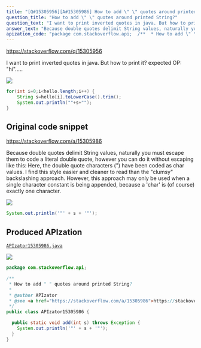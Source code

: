 ```yaml
---
title: "[Q#15305956][A#15305986] How to add \" \" quotes around printed String?"
question_title: "How to add \" \" quotes around printed String?"
question_text: "I want to print inverted quotes in java. But how to print it? expected  OP:  \"hi\"....."
answer_text: "Because double quotes delimit String values, naturally you must escape them to code a literal double quote, however you can do it without escaping like this: Here, the double quote characters (\") have been coded as char values. I find this style easier and cleaner to read than the \"clumsy\" backslashing approach. However, this approach may only be used when a single character constant is being appended, because a 'char' is (of course) exactly one character."
apization_code: "package com.stackoverflow.api;  /**  * How to add \" \" quotes around printed String?  *  * @author APIzator  * @see <a href=\"https://stackoverflow.com/a/15305986\">https://stackoverflow.com/a/15305986</a>  */ public class APIzator15305986 {    public static void add(int s) throws Exception {     System.out.println('\"' + s + '\"');   } }"
---
```


https://stackoverflow.com/q/15305956

I want to print inverted quotes in java. But how to print it?
expected  OP:  &quot;hi&quot;.....


<div class="code-logo"><img src="/stackoverflow.png" /></div>

```java
for(int i=0;i<hello.length;i++) {
    String s=hello[i].toLowerCase().trim();
    System.out.println(""+s+"");
}
```


## Original code snippet

https://stackoverflow.com/a/15305986

Because double quotes delimit String values, naturally you must escape them to code a literal double quote, however you can do it without escaping like this:
Here, the double quote characters (&quot;) have been coded as char values. I find this style easier and cleaner to read than the &quot;clumsy&quot; backslashing approach. However, this approach may only be used when a single character constant is being appended, because a &#x27;char&#x27; is (of course) exactly one character.

<div class="code-logo"><img src="/stackoverflow.png" /></div>

```java
System.out.println('"' + s + '"');
```

## Produced APIzation

[`APIzator15305986.java`](https://github.com/blind-papers/apization-temp-data/raw/main/search/APIzator15305986.java)

<div class="code-logo"><img src="/apizator.png" /></div>

```java
package com.stackoverflow.api;

/**
 * How to add " " quotes around printed String?
 *
 * @author APIzator
 * @see <a href="https://stackoverflow.com/a/15305986">https://stackoverflow.com/a/15305986</a>
 */
public class APIzator15305986 {

  public static void add(int s) throws Exception {
    System.out.println('"' + s + '"');
  }
}

```